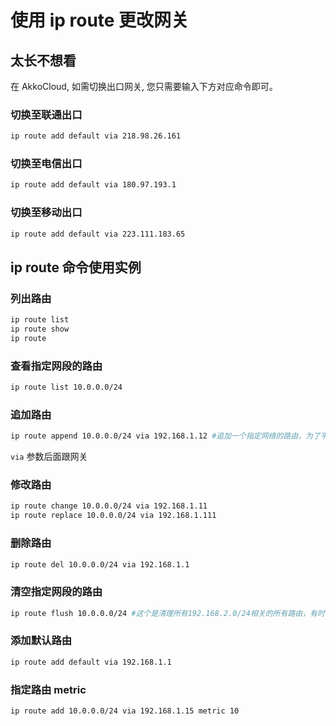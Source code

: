 # 使用 ip route 更改网关

## 太长不想看

在 AkkoCloud, 如需切换出口网关, 您只需要输入下方对应命令即可。

### 切换至联通出口

``` bash
ip route add default via 218.98.26.161
```

### 切换至电信出口

``` bash
ip route add default via 180.97.193.1
```

### 切换至移动出口

``` bash
ip route add default via 223.111.183.65
```

## ip route 命令使用实例

### 列出路由

``` bash
ip route list
ip route show
ip route
```

### 查看指定网段的路由

``` bash
ip route list 10.0.0.0/24
```

### 追加路由

``` bash
ip route append 10.0.0.0/24 via 192.168.1.12 #追加一个指定网络的路由，为了平滑切换网关使用
```

`via` 参数后面跟网关

### 修改路由

``` bash
ip route change 10.0.0.0/24 via 192.168.1.11
ip route replace 10.0.0.0/24 via 192.168.1.111
```

### 删除路由

``` bash
ip route del 10.0.0.0/24 via 192.168.1.1
```

### 清空指定网段的路由

``` bash
ip route flush 10.0.0.0/24 #这个是清理所有192.168.2.0/24相关的所有路由，有时候设置错网关存在多条记录，就需要一次性清空相关路由再进行添加
```

### 添加默认路由

``` bash
ip route add default via 192.168.1.1
```

### 指定路由 metric

``` bash
ip route add 10.0.0.0/24 via 192.168.1.15 metric 10
```
